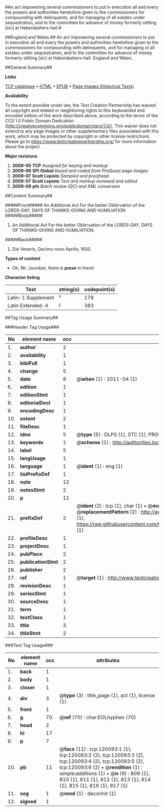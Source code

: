 #An act impowering several commissioners to put in execution all and every the powers and authorities heretofore given to the commissioners for compounding with delinquents, and for managing of all estates under sequestration, and to the committee for advance of money formerly sittting [sic] at Haberdashers-hall.#

##England and Wales.##
An act impowering several commissioners to put in execution all and every the powers and authorities heretofore given to the commissioners for compounding with delinquents, and for managing of all estates under sequestration, and to the committee for advance of money formerly sittting [sic] at Haberdashers-hall.
England and Wales.

##General Summary##

**Links**

[TCP catalogue](http://www.ota.ox.ac.uk/tcp/)  • 
[HTML](http://tei.it.ox.ac.uk/tcp/Texts-HTML/free/A74/A74376.html)  • 
[EPUB](http://tei.it.ox.ac.uk/tcp/Texts-EPUB/free/A74/A74376.epub) • 
[Page images (Historical Texts)](https://historicaltexts.jisc.ac.uk/eebo-99867769e)

**Availability**

To the extent possible under law, the Text Creation Partnership has waived all copyright and related or neighboring rights to this keyboarded and encoded edition of the work described above, according to the terms of the CC0 1.0 Public Domain Dedication (http://creativecommons.org/publicdomain/zero/1.0/). This waiver does not extend to any page images or other supplementary files associated with this work, which may be protected by copyright or other license restrictions. Please go to https://www.textcreationpartnership.org/ for more information about the project.

**Major revisions**

1. __2009-05__ __TCP__ *Assigned for keying and markup*
1. __2009-06__ __SPi Global__ *Keyed and coded from ProQuest page images*
1. __2009-07__ __Scott Lepisto__ *Sampled and proofread*
1. __2009-07__ __Scott Lepisto__ *Text and markup reviewed and edited*
1. __2009-09__ __pfs__ *Batch review (QC) and XML conversion*

##Content Summary##

#####Front#####
An Additional Act For the better Obſervation of the LORDS-DAY, DAYS OF THANKS-GIVING AND HUMILIATION
#####Body#####

1. An Additional Act For the better Obſervation of the LORDS-DAY, DAYS OF THANKS-GIVING AND HUMILIATION.

#####Back#####

1. Die Veneris, Decimo nono Aprilis, 1650.

**Types of content**

  * Oh, Mr. Jourdain, there is **prose** in there!

**Character listing**


|Text|string(s)|codepoint(s)|
|---|---|---|
|Latin-1 Supplement|²|178|
|Latin Extended-A|ſ|383|

##Tag Usage Summary##

###Header Tag Usage###

|No|element name|occ|attributes|
|---|---|---|---|
|1.|__author__|2||
|2.|__availability__|1||
|3.|__biblFull__|1||
|4.|__change__|5||
|5.|__date__|8| @__when__ (1) : 2011-04 (1)|
|6.|__edition__|1||
|7.|__editionStmt__|1||
|8.|__editorialDecl__|1||
|9.|__encodingDesc__|1||
|10.|__extent__|2||
|11.|__fileDesc__|1||
|12.|__idno__|5| @__type__ (5) : DLPS (1), STC (1), PROQUEST (1), EEBO-CITATION (1), VID (1)|
|13.|__keywords__|1| @__scheme__ (1) : http://authorities.loc.gov/ (1)|
|14.|__label__|5||
|15.|__langUsage__|1||
|16.|__language__|1| @__ident__ (1) : eng (1)|
|17.|__listPrefixDef__|1||
|18.|__note__|12||
|19.|__notesStmt__|2||
|20.|__p__|11||
|21.|__prefixDef__|2| @__ident__ (2) : tcp (1), char (1)  •  @__matchPattern__ (2) : ([0-9\-]+):([0-9IVX]+) (1), (.+) (1)  •  @__replacementPattern__ (2) : http://eebo.chadwyck.com/downloadtiff?vid=$1&page=$2 (1), https://raw.githubusercontent.com/textcreationpartnership/Texts/master/tcpchars.xml#$1 (1)|
|22.|__profileDesc__|1||
|23.|__projectDesc__|1||
|24.|__pubPlace__|2||
|25.|__publicationStmt__|2||
|26.|__publisher__|2||
|27.|__ref__|1| @__target__ (1) : http://www.textcreationpartnership.org/docs/. (1)|
|28.|__revisionDesc__|1||
|29.|__seriesStmt__|1||
|30.|__sourceDesc__|1||
|31.|__term__|1||
|32.|__textClass__|1||
|33.|__title__|3||
|34.|__titleStmt__|2||


###Text Tag Usage###

|No|element name|occ|attributes|
|---|---|---|---|
|1.|__back__|1||
|2.|__body__|1||
|3.|__closer__|1||
|4.|__div__|3| @__type__ (3) : title_page (1), act (1), license (1)|
|5.|__front__|1||
|6.|__g__|70| @__ref__ (70) : char:EOLhyphen (70)|
|7.|__head__|2||
|8.|__hi__|17||
|9.|__p__|7||
|10.|__pb__|11| @__facs__ (11) : tcp:120093:1 (1), tcp:120093:2 (2), tcp:120093:3 (2), tcp:120093:4 (2), tcp:120093:5 (2), tcp:120093:6 (2)  •  @__rendition__ (1) : simple:additions (1)  •  @__n__ (9) : 809 (1), 810 (1), 811 (1), 812 (1), 813 (1), 814 (1), 815 (1), 816 (1), 817 (1)|
|11.|__seg__|1| @__rend__ (1) : decorInit (1)|
|12.|__signed__|1||
